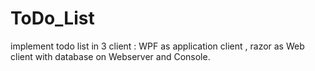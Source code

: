 # ToDo_List
implement todo list in 3 client : WPF as application client , razor as Web client with database on Webserver and Console.

